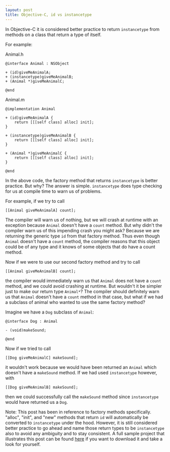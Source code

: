 ```yaml
---
layout: post
title: Objective-C, id vs instancetype
---
```


In Objective-C it is considered better practice to return `instancetype` from methods on a class that return a type of itself.

For example:

Animal.h

```objc
@interface Animal : NSObject

+ (id)giveMeAnimalA;
+ (instancetype)giveMeAnimalB;
+ (Animal *)giveMeAnimalC;

@end
```

Animal.m

```objc
@implementation Animal

+ (id)giveMeAnimalA {
    return [[[self class] alloc] init];
}

+ (instancetype)giveMeAnimalB {
    return [[[self class] alloc] init];
}

+ (Animal *)giveMeAnimalC {
    return [[[self class] alloc] init];
}

@end
```

In the above code, the factory method that returns `instancetype` is better practice. But why? The answer is simple. `instancetype` does type checking for us at compile time to warn us of problems.

For example, if we try to call

```objc
[[Animal giveMeAnimalA] count];
```

The compiler will warn us of nothing, but we will crash at runtime with an exception because   `Animal` doesn't have a `count` method. But why didn't the compiler warn us of this impending crash you might ask? Because we are returning the generic type `id` from that factory method. Thus even though `Animal` doesn't have a `count` method, the compiler reasons that this object could be of any type and it knows of some objects that do have a count method.

Now if we were to use our second factory method and try to call

```objc
[[Animal giveMeAnimalB] count];
```

the compiler would immediately warn us that `Animal` does not have a `count` method, and we could avoid crashing at runtime. But wouldn't it be simpler just to make our return type `Animal*`? The compiler should definitely warn us that `Animal` doesn't have a `count` method in that case, but what if we had a subclass of animal who wanted to use the same factory method?

Imagine we have a `Dog` subclass of `Animal`:

```objc
@interface Dog : Animal

- (void)makeSound;

@end
```

Now if we tried to call

```objc
[[Dog giveMeAnimalC] makeSound];
```

it wouldn't work because we would have been returned an `Animal` which doesn't have a `makeSound`   method. If we had used `instancetype` however, with

```objc
[[Dog giveMeAnimalB] makeSound];
```

then we could successfully call the `makeSound` method since `instancetype` would have returned us a `Dog`.

Note: This post has been in reference to factory methods specifically. "alloc", "init", and "new" methods that return `id` will automatically be converted to `instancetype` under the hood. However, it is still considered better practice to go ahead and name those return types to be `instancetype`   also to avoid any ambiguity and to stay consistent. A full sample project that illustrates this post can be found [here](https://github.com/rajohns08/codingdiscovery/tree/master/2014.11.22%20-%20InstanceType) if you want to download it and take a look for yourself.

<br><br><br>
